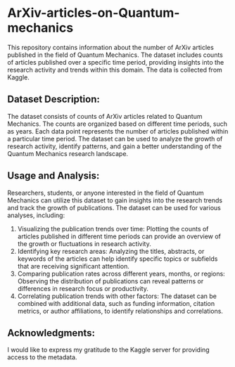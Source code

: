 # ArXiv-articles-on-Quantum-mechanics
This repository contains information about the number of ArXiv articles published in the field of Quantum Mechanics. The dataset includes counts of articles published over a specific time period, providing insights into the research activity and trends within this domain. The data is collected from Kaggle.

Dataset Description:
--------------------------------------
The dataset consists of counts of ArXiv articles related to Quantum Mechanics. The counts are organized based on different time periods, such as years. Each data point represents the number of articles published within a particular time period. The dataset can be used to analyze the growth of research activity, identify patterns, and gain a better understanding of the Quantum Mechanics research landscape.

Usage and Analysis:
--------------------------------------
Researchers, students, or anyone interested in the field of Quantum Mechanics can utilize this dataset to gain insights into the research trends and track the growth of publications. The dataset can be used for various analyses, including:

1. Visualizing the publication trends over time: Plotting the counts of articles published in different time periods can provide an overview of the growth or fluctuations in research activity.
2. Identifying key research areas: Analyzing the titles, abstracts, or keywords of the articles can help identify specific topics or subfields that are receiving significant attention.
3. Comparing publication rates across different years, months, or regions: Observing the distribution of publications can reveal patterns or differences in research focus or productivity.
4. Correlating publication trends with other factors: The dataset can be combined with additional data, such as funding information, citation metrics, or author affiliations, to identify relationships and correlations.


Acknowledgments:
--------------------------------------
I would like to express my gratitude to the Kaggle server for providing access to the metadata.
